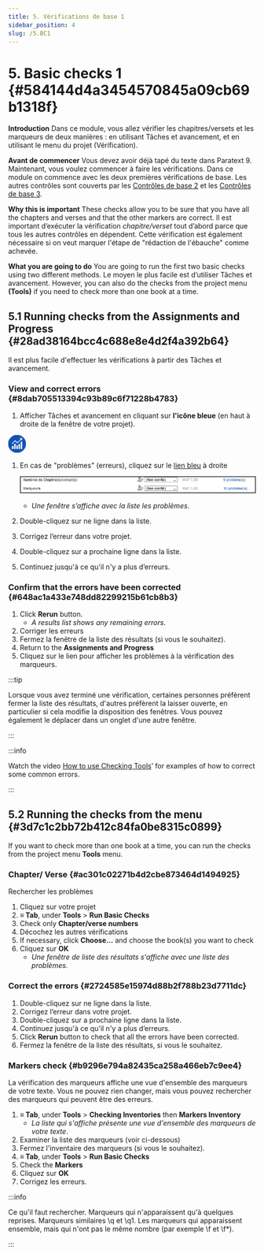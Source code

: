 ```yaml
---
title: 5. Vérifications de base 1
sidebar_position: 4
slug: /5.BC1
---
```


# 5. Basic checks 1 {#584144d4a3454570845a09cb69b1318f}

**Introduction** Dans ce module, vous allez vérifier les chapitres/versets et les marqueurs de deux manières : en utilisant Tâches et avancement, et en utilisant le menu du projet (Vérification).

**Avant de commencer**  Vous devez avoir déjà tapé du texte dans Paratext 9. Maintenant, vous voulez commencer à faire les vérifications. Dans ce module on commence avec les deux premières vérifications de base. Les autres contrôles sont couverts par les [Contrôles de base 2](/12.BC2) et les [Contrôles de base 3](/19.BC3).

**Why this is important**  These checks allow you to be sure that you have all the chapters and verses and that the other markers are correct. Il est important d’exécuter la vérification <em x-id="3">chapitre/verset</em> tout d’abord parce que tous les autres contrôles en dépendent. Cette vérification est également nécessaire si on veut marquer l'étape de "rédaction de l'ébauche" comme achevée.

**What you are going to do**  You are going to run the first two basic checks using two different methods. Le moyen le plus facile est d’utiliser Tâches et avancement. However, you can also do the checks from the project menu **(Tools)** if you need to check more than one book at a time.

## 5.1 Running checks from the Assignments and Progress {#28ad38164bcc4c688e8e4d2f4a392b64}

Il est plus facile d'effectuer les vérifications à partir des Tâches et avancement.

### **View and correct errors** {#8dab705513394c93b89c6f71228b4783}

<div class='notion-row'>
<div class='notion-column' style={{width: 'calc((100% - (min(32px, 4vw) * 1)) * 0.5)'}}>

1. Afficher Tâches et avancement en cliquant sur **l'icône bleue** (en haut à droite de la fenêtre de votre projet).

</div><div className='notion-spacer'></div>

<div class='notion-column' style={{width: 'calc((100% - (min(32px, 4vw) * 1)) * 0.5)'}}>

![](./1327675855.png)

</div><div className='notion-spacer'></div>
</div>

1. En cas de "problèmes" (erreurs), cliquez sur le <u>lien bleu</u> à droite

    ![](./1439418375.png)

    - _Une fenêtre s’affiche avec la liste les problèmes_.
2. Double-cliquez sur ne ligne dans la liste.
3. Corrigez l’erreur dans votre projet.
4. Double-cliquez sur a prochaine ligne dans la liste.
5. Continuez jusqu'à ce qu'il n'y a plus d’erreurs.

### **Confirm that the errors have been corrected** {#648ac1a433e748dd82299215b61cb8b3}

1. Click **Rerun** button.
    - _A results list shows any remaining errors_.
2. Corriger les erreurs
3. Fermez la fenêtre de la liste des résultats (si vous le souhaitez).
4. Return to the **Assignments and Progress**
5. Cliquez sur le lien pour afficher les problèmes à la vérification des marqueurs.

:::tip

Lorsque vous avez terminé une vérification, certaines personnes préfèrent fermer la liste des résultats, d'autres préfèrent la laisser ouverte, en particulier si cela modifie la disposition des fenêtres. Vous pouvez également le déplacer dans un onglet d'une autre fenêtre.

:::

:::info

Watch the video  [How to use Checking Tools](https://vimeo.com/127298551)’ for examples of how to correct some common errors.

:::

## 5.2 Running the checks from the menu {#3d7c1c2bb72b412c84fa0be8315c0899}

If you want to check more than one book at a time, you can run the checks from the project menu **Tools** menu.

### Chapter/ Verse {#ac301c02271b4d2cbe873464d1494925}

Rechercher les problèmes

1. Cliquez sur votre projet
2. **≡ Tab**, under **Tools** &gt; **Run Basic Checks**
3. Check only **Chapter/verse numbers**
4. Décochez les autres vérifications
5. If necessary, click **Choose…** and choose the book(s) you want to check
6. Cliquez sur **OK**
    - _Une fenêtre de liste des résultats s'affiche avec une liste des problèmes._

### Correct the errors {#2724585e15974d88b2f788b23d7711dc}

1. Double-cliquez sur ne ligne dans la liste.
2. Corrigez l’erreur dans votre projet.
3. Double-cliquez sur a prochaine ligne dans la liste.
4. Continuez jusqu'à ce qu'il n'y a plus d’erreurs.
5. Click **Rerun** button to check that all the errors have been corrected.
6. Fermez la fenêtre de la liste des résultats, si vous le souhaitez.

### Markers check {#b9296e794a82435ca258a466eb7c9ee4}

La vérification des marqueurs affiche une vue d'ensemble des marqueurs de votre texte. Vous ne pouvez rien changer, mais vous pouvez rechercher des marqueurs qui peuvent être des erreurs.

1. **≡ Tab**, under **Tools** &gt; **Checking Inventories** then **Markers Inventory**
    - _La liste qui s'affiche présente une vue d'ensemble des marqueurs de votre texte_.
2. Examiner la liste des marqueurs (voir ci-dessous)
3. Fermez l'inventaire des marqueurs (si vous le souhaitez).
4. **≡ Tab**, under **Tools** &gt; **Run Basic Checks**
5. Check the **Markers**
6. Cliquez sur **OK**
7. Corrigez les erreurs.

:::info

Ce qu'il faut rechercher. Marqueurs qui n'apparaissent qu'à quelques reprises. Marqueurs similaires \q et \q1. Les marqueurs qui apparaissent ensemble, mais qui n'ont pas le même nombre (par exemple \f et \f\*).

:::



